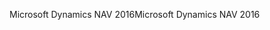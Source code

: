 <span data-ttu-id="7c14e-101">Microsoft Dynamics NAV 2016</span><span class="sxs-lookup"><span data-stu-id="7c14e-101">Microsoft Dynamics NAV 2016</span></span>
